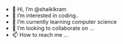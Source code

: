 - 👋 Hi, I’m @shaikikram
- 👀 I’m interested in coding..
- 🌱 I’m currently learning computer science 
- 💞️ I’m looking to collaborate on ...
- 📫 How to reach me ...

<!---
shaikikram/shaikikram is a ✨ special ✨ repository because its `README.md` (this file) appears on your GitHub profile.
You can click the Preview link to take a look at your changes.
--->
